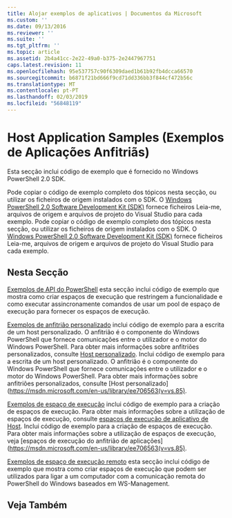 ```yaml
---
title: Alojar exemplos de aplicativos | Documentos da Microsoft
ms.custom: ''
ms.date: 09/13/2016
ms.reviewer: ''
ms.suite: ''
ms.tgt_pltfrm: ''
ms.topic: article
ms.assetid: 2b4a41cc-2e22-49a0-b375-2e2447967751
caps.latest.revision: 11
ms.openlocfilehash: 95e537757c90f6309daed1b61b92fb4dcca66570
ms.sourcegitcommit: b6871f21bd666f9cd71dd336bb3f844cf472b56c
ms.translationtype: MT
ms.contentlocale: pt-PT
ms.lasthandoff: 02/03/2019
ms.locfileid: "56848119"
---
```

# <a name="host-application-samples"></a>Host Application Samples (Exemplos de Aplicações Anfitriãs)

Esta secção inclui código de exemplo que é fornecido no Windows PowerShell 2.0 SDK.

 Pode copiar o código de exemplo completo dos tópicos nesta secção, ou utilizar os ficheiros de origem instalados com o SDK. O [Windows PowerShell 2.0 Software Development Kit (SDK)](https://www.microsoft.com/en-us/download/details.aspx?id=2560) fornece ficheiros Leia-me, arquivos de origem e arquivos de projeto do Visual Studio para cada exemplo.
Pode copiar o código de exemplo completo dos tópicos nesta secção, ou utilizar os ficheiros de origem instalados com o SDK. O [Windows PowerShell 2.0 Software Development Kit (SDK)](https://www.microsoft.com/en-us/download/details.aspx?id=2560) fornece ficheiros Leia-me, arquivos de origem e arquivos de projeto do Visual Studio para cada exemplo.

## <a name="in-this-section"></a>Nesta Secção

 [Exemplos de API do PowerShell](./windows-powershell-api-samples.md) esta secção inclui código de exemplo que mostra como criar espaços de execução que restringem a funcionalidade e como executar assincronamente comandos de usar um pool de espaço de execução para fornecer os espaços de execução.

 [Exemplos de anfitrião personalizado](./custom-host-samples.md) inclui código de exemplo para a escrita de um host personalizado. O anfitrião é o componente do Windows PowerShell que fornece comunicações entre o utilizador e o motor do Windows PowerShell. Para obter mais informações sobre anfitriões personalizados, consulte [Host personalizado](https://msdn.microsoft.com/en-us/library/ee706563(v=vs.85).aspx).
Inclui código de exemplo para a escrita de um host personalizado. O anfitrião é o componente do Windows PowerShell que fornece comunicações entre o utilizador e o motor do Windows PowerShell. Para obter mais informações sobre anfitriões personalizados, consulte [Host personalizado] (https://msdn.microsoft.com/en-us/library/ee706563(v=vs.85).

 [Exemplos de espaço de execução](./runspace-samples.md) inclui código de exemplo para a criação de espaços de execução. Para obter mais informações sobre a utilização de espaços de execução, consulte [espaços de execução de aplicativo de Host](https://msdn.microsoft.com/en-us/library/ee706563(v=vs.85).aspx).
Inclui código de exemplo para a criação de espaços de execução. Para obter mais informações sobre a utilização de espaços de execução, veja [espaços de execução do anfitrião de aplicações] (https://msdn.microsoft.com/en-us/library/ee706563(v=vs.85).

 [Exemplos de espaço de execução remoto](./remote-runspace-samples.md) esta secção inclui código de exemplo que mostra como criar espaços de execução que podem ser utilizados para ligar a um computador com a comunicação remota do PowerShell do Windows baseados em WS-Management.

## <a name="see-also"></a>Veja Também
